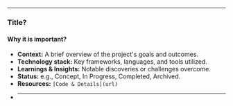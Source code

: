 ---

### Title?
#### Why it is important?

* **Context:** A brief overview of the project's goals and outcomes.
* **Technology stack:** Key frameworks, languages, and tools utilized.
* **Learnings & Insights:** Notable discoveries or challenges overcome.
* **Status:** e.g., Concept, In Progress, Completed, Archived.
* **Resources:** `[Code & Details](url)`
* ---